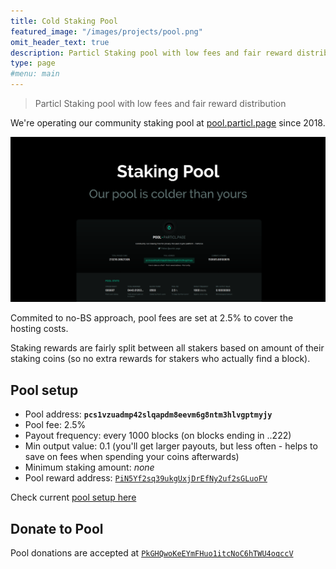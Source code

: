 ```yaml
---
title: Cold Staking Pool
featured_image: "/images/projects/pool.png"
omit_header_text: true
description: Particl Staking pool with low fees and fair reward distribution
type: page
#menu: main
---
```


> Particl Staking pool with low fees and fair reward distribution

We're operating our community staking pool at [pool.particl.page](https://pool.particl.page) since 2018.

[![Particl.page Pool](/images/projects/pool.png)](https://pool.particl.page)

Commited to no-BS approach, pool fees are set at 2.5% to cover the hosting costs.

Staking rewards are fairly split between all stakers based on amount of their staking coins (so no extra rewards for stakers who actually find a block).

## Pool setup

- Pool address: **`pcs1vzuadmp42slqapdm8eevm6g8ntm3hlvgptmyjy`**
- Pool fee: 2.5%
- Payout frequency: every 1000 blocks (on blocks ending in ..222)
- Min output value: 0.1 (you'll get larger payouts, but less often - helps to save on fees when spending your coins afterwards)
- Minimum staking amount: _none_
- Pool reward address: [`PiN5Yf2sq39ukgUxjDrEfNy2uf2sGLuoFV`](https://explorer.particl.io/address/PiN5Yf2sq39ukgUxjDrEfNy2uf2sGLuoFV)

Check current [pool setup here](https://pool.particl.page/config)

## Donate to Pool

Pool donations are accepted at [`PkGHQwoKeEYmFHuo1itcNoC6hTWU4oqccV`](https://explorer.particl.io/address/PkGHQwoKeEYmFHuo1itcNoC6hTWU4oqccV)